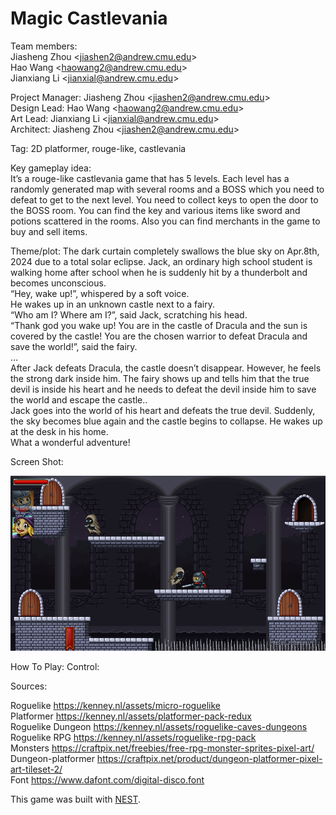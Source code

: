# Magic Castlevania

Team members:\
Jiasheng Zhou \<jiashen2@andrew.cmu.edu\>\
Hao Wang \<haowang2@andrew.cmu.edu\>\
Jianxiang Li \<jianxial@andrew.cmu.edu\>

Project Manager: Jiasheng Zhou \<jiashen2@andrew.cmu.edu\>\
Design Lead: Hao Wang \<haowang2@andrew.cmu.edu\>\
Art Lead: Jianxiang Li \<jianxial@andrew.cmu.edu\>\
Architect: Jiasheng Zhou \<jiashen2@andrew.cmu.edu\>

Tag: 2D platformer, rouge-like, castlevania

Key gameplay idea: \
It’s a rouge-like castlevania game that has 5 levels. Each level has a randomly generated map with several rooms and a BOSS which you need to defeat to get to the next level. You need to collect keys to open the door to the BOSS room. You can find the key and various items like sword and potions scattered in the rooms. Also you can find merchants in the game to buy and sell items.

Theme/plot: 
The dark curtain completely swallows the blue sky on Apr.8th, 2024 due to a total solar eclipse. Jack, an ordinary high school student is walking home after school when he is suddenly hit by a thunderbolt and becomes unconscious.\
“Hey, wake up!”, whispered by a soft voice.\
He wakes up in an unknown castle next to a fairy.\
“Who am I? Where am I?”, said Jack, scratching his head.\
“Thank god you wake up! You are in the castle of Dracula and the sun is covered by the castle! You are the chosen warrior to defeat Dracula and save the world!”, said the fairy.\
…\
After Jack defeats Dracula, the castle doesn’t disappear. However, he feels the strong dark inside him. The fairy shows up and tells him that the true devil is inside his heart and he needs to defeat the devil inside him to save the world and escape the castle..\
Jack goes into the world of his heart and defeats the true devil. Suddenly, the sky becomes blue again and the castle begins to collapse. He wakes up at the desk in his home.\
What a wonderful adventure!

Screen Shot:

![Screen Shot](screenshot.png)

How To Play:
Control:

Sources: 

Roguelike https://kenney.nl/assets/micro-roguelike \
Platformer https://kenney.nl/assets/platformer-pack-redux \
Roguelike Dungeon https://kenney.nl/assets/roguelike-caves-dungeons \
Roguelike RPG https://kenney.nl/assets/roguelike-rpg-pack \
Monsters https://craftpix.net/freebies/free-rpg-monster-sprites-pixel-art/ \
Dungeon-platformer https://craftpix.net/product/dungeon-platformer-pixel-art-tileset-2/ \
Font https://www.dafont.com/digital-disco.font

This game was built with [NEST](NEST.md).

